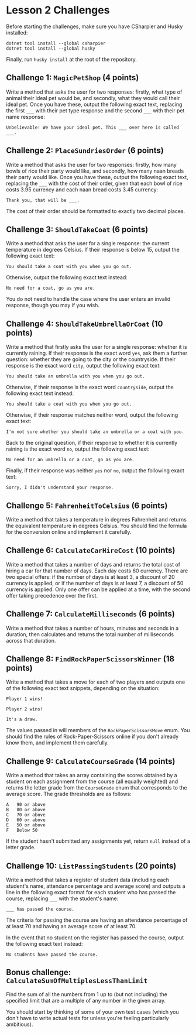 # Lesson 2 Challenges

Before starting the challenges, make sure you have CSharpier and Husky installed:

```
dotnet tool install --global csharpier
dotnet tool install --global husky
```

Finally, run `husky install` at the root of the repository.

## Challenge 1: `MagicPetShop` (4 points)

Write a method that asks the user for two responses: firstly, what type of animal their ideal pet would be, and secondly, what they would call their ideal pet. Once you have these, output the following exact text, replacing the first `___` with their pet type response and the second `___` with their pet name response:

```
Unbelievable! We have your ideal pet. This ___ over here is called ___.
```

## Challenge 2: `PlaceSundriesOrder` (6 points)

Write a method that asks the user for two responses: firstly, how many bowls of rice their party would like, and secondly, how many naan breads their party would like. Once you have these, output the following exact text, replacing the `___` with the cost of their order, given that each bowl of rice costs 3.95 currency and each naan bread costs 3.45 currency:

```
Thank you, that will be ___.
```

The cost of their order should be formatted to exactly two decimal places.

## Challenge 3: `ShouldTakeCoat` (6 points)

Write a method that asks the user for a single response: the current temperature in degrees Celsius. If their response is below 15, output the following exact text:

```
You should take a coat with you when you go out.
```

Otherwise, output the following exact text instead:

```
No need for a coat, go as you are.
```

You do not need to handle the case where the user enters an invalid response, though you may if you wish.

## Challenge 4: `ShouldTakeUmbrellaOrCoat` (10 points)

Write a method that firstly asks the user for a single response: whether it is currently raining. If their response is the exact word `yes`, ask them a further question: whether they are going to the city or the countryside. If their response is the exact word `city`, output the following exact text:

```
You should take an umbrella with you when you go out.
```

Otherwise, if their response is the exact word `countryside`, output the following exact text instead:

```
You should take a coat with you when you go out.
```

Otherwise, if their response matches neither word, output the following exact text:

```
I'm not sure whether you should take an umbrella or a coat with you.
```

Back to the original question, if their response to whether it is currently raining is the exact word `no`, output the following exact text:

```
No need for an umbrella or a coat, go as you are.
```

Finally, if their response was neither `yes` nor `no`, output the following exact text:

```
Sorry, I didn't understand your response.
```

## Challenge 5: `FahrenheitToCelsius` (6 points)

Write a method that takes a temperature in degrees Fahrenheit and returns the equivalent temperature in degrees Celsius. You should find the formula for the conversion online and implement it carefully.

## Challenge 6: `CalculateCarHireCost` (10 points)

Write a method that takes a number of days and returns the total cost of hiring a car for that number of days. Each day costs 60 currency. There are two special offers: if the number of days is at least 3, a discount of 20 currency is applied, or if the number of days is at least 7, a discount of 50 currency is applied. Only one offer can be applied at a time, with the second offer taking precedence over the first.

## Challenge 7: `CalculateMilliseconds` (6 points)

Write a method that takes a number of hours, minutes and seconds in a duration, then calculates and returns the total number of milliseconds across that duration.

## Challenge 8: `FindRockPaperScissorsWinner` (18 points)

Write a method that takes a move for each of two players and outputs one of the following exact text snippets, depending on the situation:

```
Player 1 wins!
```

```
Player 2 wins!
```

```
It's a draw.
```

The values passed in will members of the `RockPaperScissorsMove` enum. You should find the rules of Rock-Paper-Scissors online if you don't already know them, and implement them carefully.

## Challenge 9: `CalculateCourseGrade` (14 points)

Write a method that takes an array containing the scores obtained by a student on each assignment from the course (all equally weighted) and returns the letter grade from the `CourseGrade` enum that corresponds to the average score. The grade thresholds are as follows:

```
A   90 or above
B   80 or above
C   70 or above
D   60 or above
E   50 or above
F   Below 50
```

If the student hasn't submitted any assignments yet, return `null` instead of a letter grade.

## Challenge 10: `ListPassingStudents` (20 points)

Write a method that takes a register of student data (including each student's name, attendance percentage and average score) and outputs a line in the following exact format for each student who has passed the course, replacing `___` with the student's name:

```
___ has passed the course.
```

The criteria for passing the course are having an attendance percentage of at least 70 and having an average score of at least 70.

In the event that no student on the register has passed the course, output the following exact text instead:

```
No students have passed the course.
```

## Bonus challenge: `CalculateSumOfMultiplesLessThanLimit`

Find the sum of all the numbers from 1 up to (but not including) the specified limit that are a multiple of any number in the given array.

You should start by thinking of some of your own test cases (which you don't have to write actual tests for unless you're feeling particularly ambitious).
